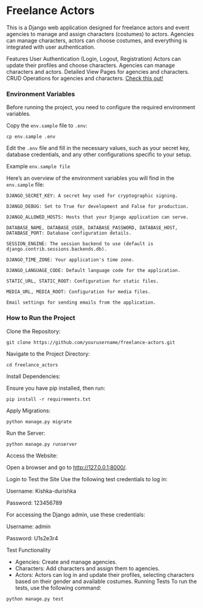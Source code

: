 # Freelance Actors

This is a Django web application designed for freelance actors and event agencies to manage and assign characters (costumes) to actors. Agencies can manage characters, actors can choose costumes, and everything is integrated with user authentication.

Features
User Authentication (Login, Logout, Registration)
Actors can update their profiles and choose characters.
Agencies can manage characters and actors.
Detailed View Pages for agencies and characters.
CRUD Operations for agencies and characters.
[Check this out!
](https://freelance-actors-yg0v.onrender.com/)

### Environment Variables

Before running the project, you need to configure the required environment variables.

Copy the `env.sample` file to `.env`:

`cp env.sample .env`

Edit the `.env` file and fill in the necessary values,
such as your secret key, database credentials, and any other configurations specific to your setup.

Example
`env.sample file`

Here’s an overview of the environment variables you will find in the `env.sample` file:

`DJANGO_SECRET_KEY: A secret key used for cryptographic signing.`


`DJANGO_DEBUG: Set to True for development and False for production.
`

`DJANGO_ALLOWED_HOSTS: Hosts that your Django application can serve.
`

`DATABASE_NAME, DATABASE_USER, DATABASE_PASSWORD, DATABASE_HOST, DATABASE_PORT: Database configuration details.
`

`SESSION_ENGINE: The session backend to use (default is django.contrib.sessions.backends.db).
`

`DJANGO_TIME_ZONE: Your application's time zone.
`

`DJANGO_LANGUAGE_CODE: Default language code for the application.
`

`STATIC_URL, STATIC_ROOT: Configuration for static files.
`

`MEDIA_URL, MEDIA_ROOT: Configuration for media files.
`

`Email settings for sending emails from the application.
`
### How to Run the Project

Clone the Repository:


`git clone https://github.com/yourusername/freelance-actors.git`

Navigate to the Project Directory:

`cd freelance_actors`

Install Dependencies:

Ensure you have pip installed, then run:

`pip install -r requirements.txt`

Apply Migrations:


`python manage.py migrate`

Run the Server:

`python manage.py runserver`

Access the Website:

Open a browser and go to http://127.0.0.1:8000/.

Login to Test the Site
Use the following test credentials to log in:

Username: Kishka-durishka

Password: 123456789

For accessing the Django admin, use these credentials:

Username: admin

Password: U1s2e3r4

Test Functionality

* Agencies: Create and manage agencies.
* Characters: Add characters and assign them to agencies.
* Actors: Actors can log in and update their profiles, selecting characters based on their gender and available costumes.
Running Tests
To run the tests, use the following command:

`python manage.py test`
